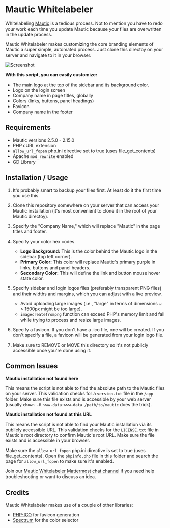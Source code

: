 # Mautic Whitelabeler

Whitelabeling [Mautic](http://github.com/mautic/mautic) is a tedious process. Not to mention you have to redo your work each time you update Mautic because your files are overwritten in the update process.

Mautic Whitelabeler makes customizing the core branding elements of Mautic a super simple, automated process. Just clone this directoy on your server and navigate to it in your browser.

![Screenshot](preview.png)

**With this script, you can easily customize:**

* The main logo at the top of the sidebar and its background color.
* Logo on the login screen
* Company name in page titles, globally
* Colors (links, buttons, panel headings)
* Favicon
* Company name in the footer

## Requirements

* Mautic versions 2.5.0 - 2.15.0
* PHP cURL extension
* `allow_url_fopen` php.ini directive set to true (uses file_get_contents)
* Apache `mod_rewrite` enabled
* GD Library

## Installation / Usage

1. It's probably smart to backup your files first. At least do it the first time you use this.

2. Clone this repository somewhere on your server that can access your Mautic installation (it's most convenient to clone it in the root of your Mautic directoy).

3. Specify the "Company Name," which will replace "Mautic" in the page titles and footer.

4. Specify your color hex codes.
	* **Logo Background:** This is the color behind the Mautic logo in the sidebar (top left corner).
	* **Primary Color:** This color will replace Mautic's primary purple in links, buttons and panel headers.
	* **Secondary Color:** This will define the link and button mouse hover state color.

5. Specify sidebar and login logos files (preferably transparent PNG files) and their widths and margins, which you can adjust with a live preview.
	* Avoid uploading large images (i.e., "large" in terms of dimensions ~ > 1500px might be too large).
	* `imagecreatefrompng` function can exceed PHP's memory limit and fail while trying to process and resize large images.

6. Specify a favicon. If you don't have a .ico file, one will be created. If you don't specify a file, a favicon will be generated from your login logo file.

7. Make sure to REMOVE or MOVE this directory so it's not publicly accessible once you're done using it.

## Common Issues

**Mautic installation not found here**

This means the script is not able to find the absolute path to the Mautic files on your server. This validation checks for a `version.txt` file in the `/app` folder. Make sure this file exists and is accessible by your web server (usually `chown -R www-data:www-data /path/to/mautic` does the trick).

**Mautic installation not found at this URL**

This means the script is not able to find your Mautic installation via its publicly accessible URL. This validation checks for the `LICENSE.txt` file in Mautic's root directory to confirm Mautic's root URL. Make sure the file exists and is accessible in your browser.

Make sure the `allow_url_fopen` php.ini directive is set to true (uses file_get_contents). Open the `phpinfo.php` file in this folder and search the page for `allow_url_fopen` to make sure it's enabled.

Join our [Mautic Whitelabeler Mattermost chat channel](https://chat.contacts.live/signup_user_complete/?id=mn5jirj38iyi5psskf6epb8m8r) if you need help troubleshooting or want to discuss an idea.

## Credits

Mautic Whitelabeler makes use of a couple of other libraries:

* [PHP-ICO](https://github.com/chrisbliss18/php-ico) for favicon generation
* [Spectrum](https://github.com/bgrins/spectrum) for the color selector

